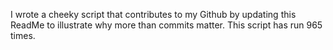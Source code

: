I wrote a cheeky script that contributes to my Github by updating this ReadMe to illustrate why more than commits matter. This script has run 965 times.